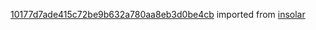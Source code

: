 [10177d7ade415c72be9b632a780aa8eb3d0be4cb](https://github.com/insolar/insolar/commit/10177d7ade415c72be9b632a780aa8eb3d0be4cb) imported from [insolar](https://github.com/insolar/insolar)
